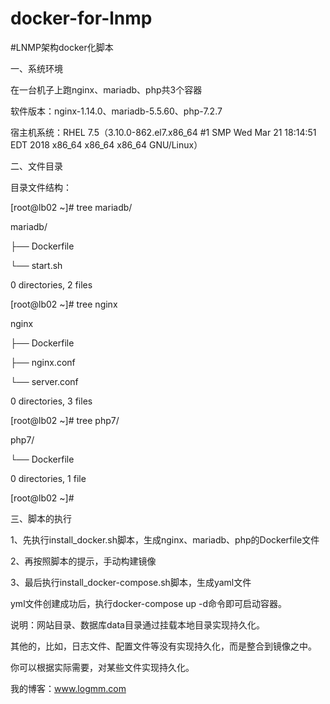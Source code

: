 # docker-for-lnmp
#LNMP架构docker化脚本

一、系统环境

在一台机子上跑nginx、mariadb、php共3个容器

软件版本：nginx-1.14.0、mariadb-5.5.60、php-7.2.7

宿主机系统：RHEL 7.5（3.10.0-862.el7.x86_64 #1 SMP Wed Mar 21 18:14:51 EDT 2018 x86_64 x86_64 x86_64 GNU/Linux）

二、文件目录

目录文件结构：

[root@lb02 ~]# tree mariadb/

mariadb/

├── Dockerfile

└── start.sh

0 directories, 2 files

[root@lb02 ~]# tree nginx

nginx

├── Dockerfile

├── nginx.conf

└── server.conf

0 directories, 3 files

[root@lb02 ~]# tree php7/

php7/

└── Dockerfile

0 directories, 1 file

[root@lb02 ~]# 

三、脚本的执行

1、先执行install_docker.sh脚本，生成nginx、mariadb、php的Dockerfile文件

2、再按照脚本的提示，手动构建镜像

3、最后执行install_docker-compose.sh脚本，生成yaml文件


yml文件创建成功后，执行docker-compose  up -d命令即可启动容器。

说明：网站目录、数据库data目录通过挂载本地目录实现持久化。

其他的，比如，日志文件、配置文件等没有实现持久化，而是整合到镜像之中。

你可以根据实际需要，对某些文件实现持久化。

我的博客：www.logmm.com

